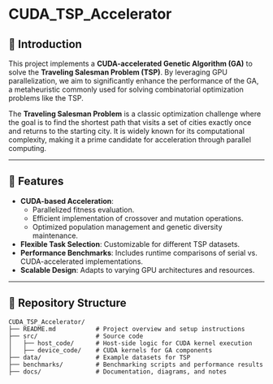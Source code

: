 # CUDA_TSP_Accelerator
## 🚀 Introduction
This project implements a **CUDA-accelerated Genetic Algorithm (GA)** to solve the **Traveling Salesman Problem (TSP)**. By leveraging GPU parallelization, we aim to significantly enhance the performance of the GA, a metaheuristic commonly used for solving combinatorial optimization problems like the TSP.

The **Traveling Salesman Problem** is a classic optimization challenge where the goal is to find the shortest path that visits a set of cities exactly once and returns to the starting city. It is widely known for its computational complexity, making it a prime candidate for acceleration through parallel computing.

---

## 🧩 Features
- **CUDA-based Acceleration**: 
  - Parallelized fitness evaluation.
  - Efficient implementation of crossover and mutation operations.
  - Optimized population management and genetic diversity maintenance.
- **Flexible Task Selection**: Customizable for different TSP datasets.
- **Performance Benchmarks**: Includes runtime comparisons of serial vs. CUDA-accelerated implementations.
- **Scalable Design**: Adapts to varying GPU architectures and resources.

---

## 📁 Repository Structure

```plaintext
CUDA_TSP_Accelerator/
├── README.md           # Project overview and setup instructions
├── src/                # Source code
│   ├── host_code/      # Host-side logic for CUDA kernel execution
│   ├── device_code/    # CUDA kernels for GA components
├── data/               # Example datasets for TSP
├── benchmarks/         # Benchmarking scripts and performance results
├── docs/               # Documentation, diagrams, and notes
